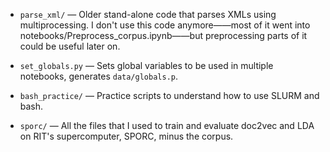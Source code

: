- `parse_xml/` — Older stand-alone code that parses XMLs using multiprocessing. I don't use this code anymore——most of it went into notebooks/Preprocess_corpus.ipynb——but preprocessing parts of it could be useful later on.

- `set_globals.py` — Sets global variables to be used in multiple notebooks, generates `data/globals.p`.

- `bash_practice/` — Practice scripts to understand how to use SLURM and bash. 

- `sporc/` — All the files that I used to train and evaluate doc2vec and LDA on RIT's supercomputer, SPORC, minus the corpus.

